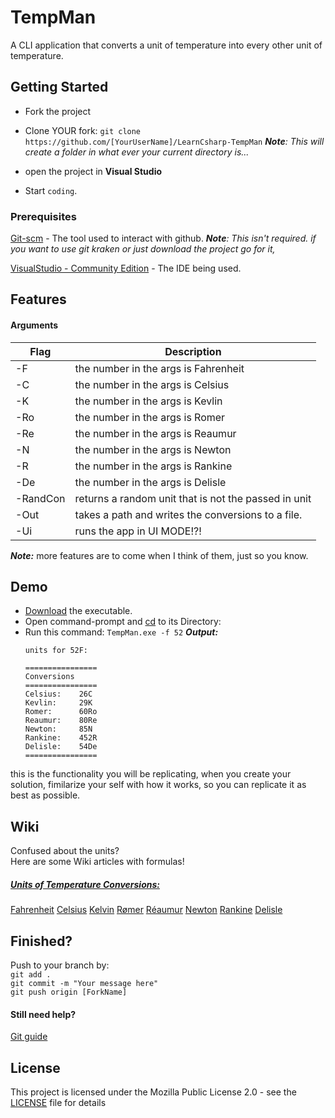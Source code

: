 
# TempMan
A CLI application that converts a unit of temperature into every other unit of temperature.

## Getting Started
* Fork the project

* Clone YOUR fork:
```git clone https://github.com/[YourUserName]/LearnCsharp-TempMan```
***Note**: This will create a folder in what ever your current directory is...*

* open the project in **Visual Studio**
* Start `coding`.

### Prerequisites
[Git-scm](https://git-scm.com/) - The tool used to interact with github. 
***Note**: This isn't required. if you want to use git kraken or just download the project go for it,*

[VisualStudio - Community Edition](https://visualstudio.microsoft.com/vs/community/) - The IDE being used.

## Features
#### Arguments
|Flag| Description |
|--|--|
|-F| the number in the args is Fahrenheit |
| -C |  the number in the args is Celsius|
|-K| the number in the args is Kevlin|
| -Ro | the number in the args is Romer|
| -Re | the number in the args is Reaumur|
| -N | the number in the args is Newton|
| -R | the number in the args is Rankine|
| -De | the number in the args is Delisle|
| -RandCon | returns a random unit that is not the passed in unit|
| -Out | takes a path and writes the conversions to a file.|
| -Ui | runs the app in UI MODE!?!|

***Note:*** more features are  to come when I think of them, just so you know.


## Demo
* [Download](https://github.com/JamilAbdelfattah/LearnCsharp-TempMan/blob/master/LICENSE) the executable.
* Open command-prompt and [cd](https://docs.microsoft.com/en-us/windows-server/administration/windows-commands/cd) to its Directory:
* Run this command: 
```TempMan.exe -f 52```
***Output:***
    ```
    units for 52F:

    ================
    Conversions
    ================
    Celsius:	26C
    Kevlin:		29K
    Romer:		60Ro
    Reaumur:	80Re
    Newton:		85N
    Rankine:	452R
    Delisle:	54De
    ================
this is the functionality you will be replicating, when you create your solution, fimilarize your self with how it works, so you can replicate it as best as possible.


## Wiki
Confused about the units?<br/>
Here are some Wiki articles with formulas!<br/>
##### [Units of Temperature Conversions:](https://en.wikipedia.org/wiki/Conversion_of_units_of_temperature)<br/>
[Fahrenheit](https://en.wikipedia.org/wiki/Fahrenheit)
[Celsius](https://en.wikipedia.org/wiki/Celsius)
[Kelvin](https://en.wikipedia.org/wiki/Kelvin)
[Rømer](https://en.wikipedia.org/wiki/R%C3%B8mer_scale)
[Réaumur](https://en.wikipedia.org/wiki/R%C3%A9aumur_scale)
[Newton](https://en.wikipedia.org/wiki/Newton_scale)
[Rankine](https://en.wikipedia.org/wiki/Rankine_scale)
[Delisle](https://en.wikipedia.org/wiki/Delisle_scale)

## Finished?
Push to your branch by:<br/>
```git add .```<br/>
```git commit -m "Your message here"```<br/>
```git push origin [ForkName]```<br/>
#### Still need help?
[Git guide](http://rogerdudler.github.io/git-guide/)

## License
This project is licensed under the Mozilla Public License 2.0 - see the [LICENSE](https://github.com/JamilAbdelfattah/LearnCsharp-TempMan/blob/master/LICENSE) file for details

